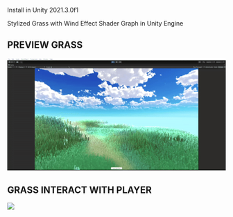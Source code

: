 Install in Unity 2021.3.0f1

Stylized Grass with Wind Effect Shader Graph in Unity Engine

## PREVIEW GRASS
![](https://github.com/ck-source92/Exploring-Grass/blob/main/Assets/Res/CK/Preview.gif)

## GRASS INTERACT WITH PLAYER
![](https://github.com/ck-source92/Exploring-Grass/blob/main/Assets/Res/CK/PreviewInteractPlayer.gif)

